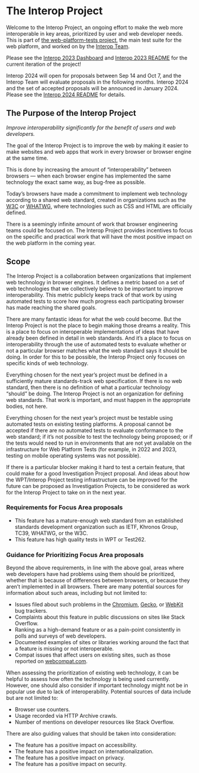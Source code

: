 # The Interop Project

Welcome to the Interop Project, an ongoing effort to make the web more interoperable in key areas, prioritized by user and web developer needs. This is part of [the web-platform-tests project](https://github.com/web-platform-tests/wpt), the main test suite for the web platform, and worked on by the [Interop Team](./supporters.md).

Please see the [Interop 2023 Dashboard](https://wpt.fyi/interop-2023) and [Interop 2023 README](./2023/README.md) for the current iteration of the project!

Interop 2024 will open for proposals between Sep 14 and Oct 7, and the Interop Team will evaluate proposals in the following months. Interop 2024 and the set of accepted proposals will be announced in January 2024. Please see the [Interop 2024 README](./2024/README.md) for details.

## The Purpose of the Interop Project

*Improve interoperability significantly for the benefit of users and web developers.*

The goal of the Interop Project is to improve the web by making it easier to make websites and web apps that work in every browser or browser engine at the same time.

This is done by increasing the amount of “interoperability” between browsers — when each browser engine has implemented the same technology the exact same way, as bug-free as possible.

Today’s browsers have made a commitment to implement web technology according to a shared web standard, created in organizations such as the [W3C](https://w3.org) or [WHATWG](https://whatwg.org), where technologies such as CSS and HTML are officially defined.

There is a seemingly infinite amount of work that browser engineering teams could be focused on. The Interop Project provides incentives to focus on the specific and practical work that will have the most positive impact on the web platform in the coming year.

## Scope

The Interop Project is a collaboration between organizations that implement web technology in browser engines. It defines a metric based on a set of web technologies that we collectively believe to be important to improve interoperability. This metric publicly keeps track of that work by using automated tests to score how much progress each participating browser has made reaching the shared goals.

There are many fantastic ideas for what the web could become. But the Interop Project is not the place to begin making those dreams a reality. This is a place to focus on interoperable implementations of ideas that have already been defined in detail in web standards. And it’s a place to focus on interoperability through the use of automated tests to evaluate whether or not a particular browser matches what the web standard says it should be doing. In order for this to be possible, the Interop Project only focuses on specific kinds of web technology.

Everything chosen for the next year’s project must be defined in a sufficiently mature standards-track web specification. If there is no web standard, then there is no definition of what a particular technology “should” be doing. The Interop Project is not an organization for defining web standards. That work is important, and must happen in the appropriate bodies, not here.

Everything chosen for the next year’s project must be testable using automated tests on existing testing platforms. A proposal cannot be accepted if there are no automated tests to evaluate conformance to the web standard; if it’s not possible to test the technology being proposed; or if the tests would need to run in environments that are not yet available on the infrastructure for Web Platform Tests (for example, in 2022 and 2023, testing on mobile operating systems was not possible).

If there is a particular blocker making it hard to test a certain feature, that could make for a good Investigation Project proposal. And ideas about how the WPT/Interop Project testing infrastructure can be improved for the future can be proposed as Investigation Projects, to be considered as work for the Interop Project to take on in the next year.

### **Requirements for Focus Area proposals**

* This feature has a mature-enough web standard from an established standards development organization such as IETF, Khronos Group, TC39, WHATWG, or the W3C.
* This feature has high quality tests in WPT or Test262.

### **Guidance for Prioritizing Focus Area proposals**

Beyond the above requirements, in line with the above goal, areas where web developers have had problems using them should be prioritized, whether that is because of differences between browsers, or because they aren’t implemented in all browsers. There are many potential sources for information about such areas, including but not limited to:

* Issues filed about such problems in the [Chromium](https://crbug.com/), [Gecko](https://bugzilla.mozilla.org/), or [WebKit](https://bugs.webkit.org/) bug trackers.
* Complaints about this feature in public discussions on sites like Stack Overflow.
* Ranking as a high-demand feature or as a pain-point consistently in polls and surveys of web developers.
* Documented examples of sites or libraries working around the fact that a feature is missing or not interoperable.
* Compat issues that affect users on existing sites, such as those reported on [webcompat.com](https://webcompat.com/).

When assessing the prioritization of existing web technology, it can be helpful to assess how often the technology is being used currently. However, one should also consider if important technology might not be in popular use due to lack of interoperability. Potential sources of data include but are not limited to:

* Browser use counters.
* Usage recorded via HTTP Archive crawls.
* Number of mentions on developer resources like Stack Overflow.

There are also guiding values that should be taken into consideration:

* The feature has a positive impact on accessibility.
* The feature has a positive impact on internationalization.
* The feature has a positive impact on privacy.
* The feature has a positive impact on security.
